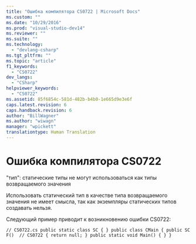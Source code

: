 ```yaml
---
title: "Ошибка компилятора CS0722 | Microsoft Docs"
ms.custom: ""
ms.date: "10/29/2016"
ms.prod: "visual-studio-dev14"
ms.reviewer: ""
ms.suite: ""
ms.technology: 
  - "devlang-csharp"
ms.tgt_pltfrm: ""
ms.topic: "article"
f1_keywords: 
  - "CS0722"
dev_langs: 
  - "CSharp"
helpviewer_keywords: 
  - "CS0722"
ms.assetid: 85f6854c-581d-482b-b4b0-1e665d9e3e6f
caps.latest.revision: 6
caps.handback.revision: 6
author: "BillWagner"
ms.author: "wiwagn"
manager: "wpickett"
translationtype: Human Translation
---
```

# Ошибка компилятора CS0722
"тип": статические типы не могут использоваться как типы возвращаемого значения  
  
 Использовать статический тип в качестве типа возвращаемого значения не имеет смысла, так как экземпляры статических типов создавать нельзя.  
  
 Следующий пример приводит к возникновению ошибки CS0722:  
  
```  
// CS0722.cs public static class SC { } public class CMain { public SC F()  // CS0722 { return null; } public static void Main() { } }  
```